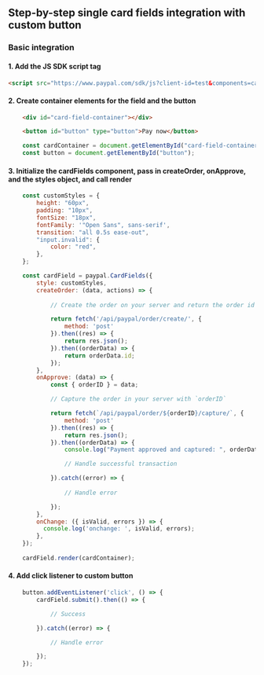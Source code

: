 ## Step-by-step single card fields integration with custom button

### Basic integration

#### 1. Add the JS SDK script tag

```HTML
<script src="https://www.paypal.com/sdk/js?client-id=test&components=card-fields&intent=capture"></script>
```

#### 2. Create container elements for the field and the button

```HTML
    <div id="card-field-container"></div>

    <button id="button" type="button">Pay now</button>
```

```js
    const cardContainer = document.getElementById("card-field-container");
    const button = document.getElementById("button");
```

#### 3. Initialize the cardFields component, pass in createOrder, onApprove, and the styles object, and call render

```js
    const customStyles = {
        height: "60px",
        padding: "10px",
        fontSize: "18px",
        fontFamily: '"Open Sans", sans-serif',
        transition: "all 0.5s ease-out",
        "input.invalid": {
            color: "red",
        },
    };

    const cardField = paypal.CardFields({
        style: customStyles,
        createOrder: (data, actions) => {
            
            // Create the order on your server and return the order id

            return fetch('/api/paypal/order/create/', {
                method: 'post'
            }).then((res) => {
                return res.json();
            }).then((orderData) => {
                return orderData.id;
            });
        },
        onApprove: (data) => {
            const { orderID } = data;

            // Capture the order in your server with `orderID`

            return fetch(`/api/paypal/order/${orderID}/capture/`, {
                method: 'post'
            }).then((res) => {
                return res.json();
            }).then((orderData) => {
                console.log("Payment approved and captured: ", orderData);

                // Handle successful transaction

            }).catch((error) => {
                
                // Handle error

            }); 
        },
        onChange: ({ isValid, errors }) => {
          console.log('onchange: ', isValid, errors);
        },
    });
    
    cardField.render(cardContainer);

```

#### 4. Add click listener to custom button

```js
    button.addEventListener('click', () => {
        cardField.submit().then(() => {

            // Success

        }).catch((error) => {

            // Handle error

        });
    });
```